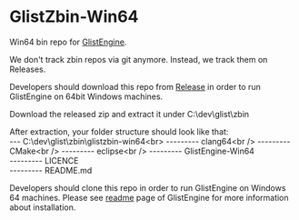# GlistZbin-Win64
Win64 bin repo for [GlistEngine](https://github.com/GlistEngine/GlistEngine).

We don't track zbin repos via git anymore. Instead, we track them on Releases.

Developers should download this repo from [Release](https://github.com/GlistEngine/glistzbin-win64/releases/latest) in order to run GlistEngine on 64bit Windows machines.

Download the released zip and extract it under C:\dev\glist\zbin

After extraction, your folder structure should look like that:<br>
--- C:\dev\glist\zbin\glistzbin-win64\<br>
--------- clang64\<br />
--------- CMake\<br />
--------- eclipse\<br />
--------- GlistEngine-Win64<br />
--------- LICENCE<br />
--------- README.md<br />

Developers should clone this repo in order to run GlistEngine on Windows 64 machines. Please see [readme](https://github.com/GlistEngine/GlistEngine/blob/main/README.md) page of GlistEngine for more information about installation.

